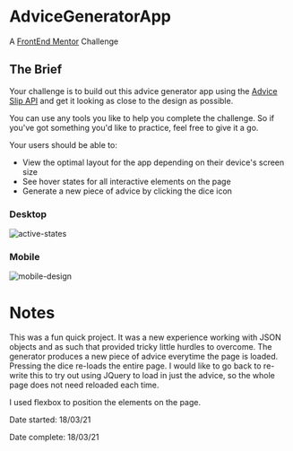 # AdviceGeneratorApp
A [FrontEnd Mentor](https://www.frontendmentor.io/challenges) Challenge

## The Brief

Your challenge is to build out this advice generator app using the [Advice Slip API](https://api.adviceslip.com/) and get it looking as close to the design as possible.

You can use any tools you like to help you complete the challenge. So if you've got something you'd like to practice, feel free to give it a go.

Your users should be able to:

- View the optimal layout for the app depending on their device's screen size
- See hover states for all interactive elements on the page
- Generate a new piece of advice by clicking the dice icon


### Desktop
![active-states](https://user-images.githubusercontent.com/62057073/158924505-6901eaf6-460b-4835-82e2-8e2e32bb02b1.jpg)


### Mobile
![mobile-design](https://user-images.githubusercontent.com/62057073/158924531-d6ab21d7-df29-4e72-8d9e-3a89074a3bb4.jpg)

# Notes
This was a fun quick project. It was a new experience working with JSON objects and as such that provided tricky little hurdles to overcome. The generator produces a new piece of advice everytime the page is loaded. Pressing the dice re-loads the entire page. I would like to go back to re-write this to try out using JQuery to load in just the advice, so the whole page does not need reloaded each time. 

I used flexbox to position the elements on the page. 

Date started: 18/03/21

Date complete: 18/03/21




